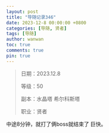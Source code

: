 ```yaml
---
layout: post
title: "导随记录346"
date: 2023-12-8 00:00:00 +0800
categories: [导随, 贤者]
tags: [导随]
author: wanwan
toc: true
comments: true
pin: true
---
```

> 日期：2023.12.8
>
> 等级：50
>
> 副本：水晶塔 希尔科斯塔
>
> 职业：贤者

中途8分钟，就打了俩boss就结束了 巨快。